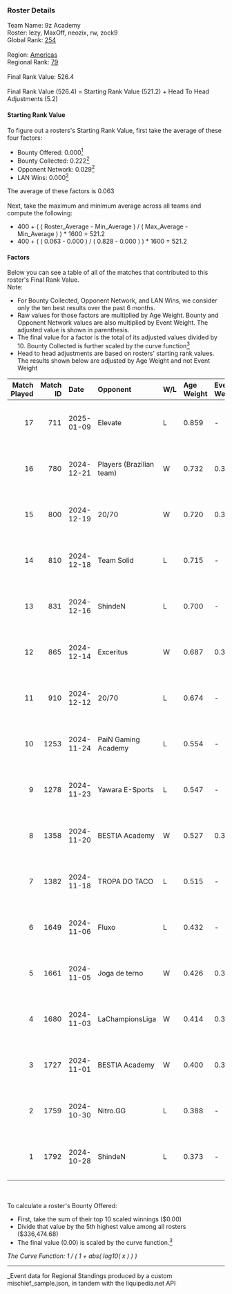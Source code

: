 ### Roster Details<br />
Team Name: 9z Academy<br />
Roster: lezy, MaxOff, neozix, rw, zock9<br />
Global Rank: [254](../../standings_global_2025_03_01.md)<br />
<br />
Region: [Americas]( ../../standings_americas_2025_03_01.md)<br />
Regional Rank: [79]( ../../standings_americas_2025_03_01.md)<br />
<br />
Final Rank Value:  526.4<br />
<br />
Final Rank Value (526.4) = Starting Rank Value (521.2) + Head To Head Adjustments (5.2)<br />

#### Starting Rank Value<br />
To figure out a rosters's Starting Rank Value, first take the average of these four factors:<br />
- Bounty Offered: 0.000[<sup>1</sup>](#table2)
- Bounty Collected: 0.222[<sup>2</sup>](#table1)
- Opponent Network: 0.029[<sup>2</sup>](#table1)
- LAN Wins: 0.000[<sup>2</sup>](#table1)

The average of these factors is 0.063<br />
<br />
Next, take the maximum and minimum average across all teams and compute the following:<br />
- 400 + ( ( Roster_Average - Min_Average ) / ( Max_Average - Min_Average ) ) * 1600 = 521.2
- 400 + ( ( 0.063 - 0.000 ) / ( 0.828 - 0.000 ) ) * 1600 = 521.2


#### Factors<br />
Below you can see a table of all of the matches that contributed to this roster's Final Rank Value.<br />
Note:<br />

- For Bounty Collected, Opponent Network, and LAN Wins, we consider only the ten best results over the past 6 months.
- Raw values for those factors are multiplied by Age Weight. Bounty and Opponent Network values are also multiplied by Event Weight. The adjusted value is shown in parenthesis.
- The final value for a factor is the total of its adjusted values divided by 10. Bounty Collected is further scaled by the curve function[<sup>3</sup>](#curveFunction)
- Head to head adjustments are based on rosters' starting rank values. The results shown below are adjusted by Age Weight and not Event Weight
<span id="table1"></span><br />


| Match Played | Match ID | Date       | Opponent                 | W/L | Age Weight | Event Weight | Bounty Collected | Opponent Network | LAN Wins  | H2H Adj. | Roster                                |
| -: | -: | :- | :- | :- | :- | :- | :- | :- | :- | -: | :- |
|           17 |      711 | 2025-01-09 | Elevate                  | L   | 0.859      | -            | -                | -                | -         |   -14.30 | lezy, MaxOff, neozix, rw, zock9       |
|           16 |      780 | 2024-12-21 | Players (Brazilian team) | W   | 0.732      | 0.384        | 0.008 (0.002)    | 0.566 (0.159)    | 0 (0.000) |    16.79 | lezy, MaxOff, neozix, rw, zock9       |
|           15 |      800 | 2024-12-19 | 20/70                    | W   | 0.720      | 0.384        | 0.001 (0.000)    | 0.139 (0.038)    | 0 (0.000) |    13.75 | lezy, MaxOff, neozix, rw, zock9       |
|           14 |      810 | 2024-12-18 | Team Solid               | L   | 0.715      | -            | -                | -                | -         |    -3.80 | lezy, MaxOff, neozix, rw, zock9       |
|           13 |      831 | 2024-12-16 | ShindeN                  | L   | 0.700      | -            | -                | -                | -         |    -6.73 | lezy, MaxOff, neozix, rw, zock9       |
|           12 |      865 | 2024-12-14 | Exceritus                | W   | 0.687      | 0.384        | 0.000 (0.000)    | 0.184 (0.048)    | 0 (0.000) |    13.51 | lezy, MaxOff, neozix, rw, zock9       |
|           11 |      910 | 2024-12-12 | 20/70                    | L   | 0.674      | -            | -                | -                | -         |    -7.50 | divine, lezy, MaxOff, neozix, rw      |
|           10 |     1253 | 2024-11-24 | PaiN Gaming Academy      | L   | 0.554      | -            | -                | -                | -         |   -11.63 | divine, lezy, MaxOff, neozix, rw      |
|            9 |     1278 | 2024-11-23 | Yawara E-Sports          | L   | 0.547      | -            | -                | -                | -         |    -5.67 | divine, lezy, MaxOff, neozix, rw      |
|            8 |     1358 | 2024-11-20 | BESTIA Academy           | W   | 0.527      | 0.371        | 0.000 (0.000)    | 0.000 (0.000)    | 0 (0.000) |     5.13 | divine, lezy, MaxOff, neozix, rw      |
|            7 |     1382 | 2024-11-18 | TROPA DO TACO            | L   | 0.515      | -            | -                | -                | -         |    -4.51 | divine, lezy, MaxOff, neozix, rw      |
|            6 |     1649 | 2024-11-06 | Fluxo                    | L   | 0.432      | -            | -                | -                | -         |    -1.38 | divine, lezy, MaxOff, neozix, slashzz |
|            5 |     1661 | 2024-11-05 | Joga de terno            | W   | 0.426      | 0.371        | 0.000 (0.000)    | 0.111 (0.017)    | 0 (0.000) |     6.11 | divine, lezy, MaxOff, neozix, slashzz |
|            4 |     1680 | 2024-11-03 | LaChampionsLiga          | W   | 0.414      | 0.371        | 0.003 (0.000)    | 0.199 (0.031)    | 0 (0.000) |     8.51 | divine, lezy, MaxOff, neozix, slashzz |
|            3 |     1727 | 2024-11-01 | BESTIA Academy           | W   | 0.400      | 0.371        | 0.000 (0.000)    | 0.000 (0.000)    | 0 (0.000) |     4.22 | divine, lezy, MaxOff, neozix, slashzz |
|            2 |     1759 | 2024-10-30 | Nitro.GG                 | L   | 0.388      | -            | -                | -                | -         |    -3.94 | divine, lezy, MaxOff, neozix, slashzz |
|            1 |     1792 | 2024-10-28 | ShindeN                  | L   | 0.373      | -            | -                | -                | -         |    -3.34 | divine, lezy, MaxOff, neozix, slashzz |

<br />
<span id="table2"></span><br />
To calculate a roster's Bounty Offered:<br />

- First, take the sum of their top 10 scaled winnings ($0.00)
- Divide that value by the 5th highest value among all rosters ($336,474.68)
- The final value (0.00) is scaled by the curve function.[<sup>3</sup>](#curveFunction)

<span id="curveFunction"></span>_The Curve Function: 1 / ( 1 + abs( log10( x ) ) )_<br />

---
_Event data for Regional Standings produced by a custom mischief_sample.json, in tandem with the liquipedia.net API<br />
